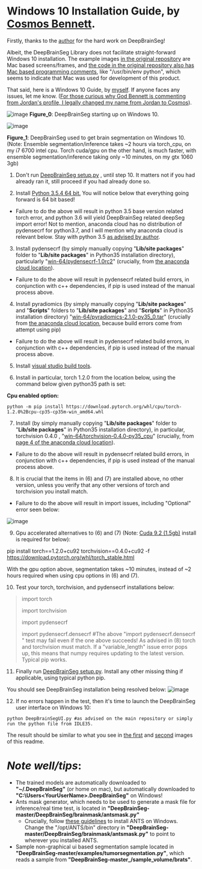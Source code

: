 Windows 10 Installation Guide, by [Cosmos Bennett](https://github.com/JordanMicahBennett). 
===========

Firstly, thanks to the [author](https://github.com/koriavinash1) for the hard work on DeepBrainSeg!

Albeit, the DeepBrainSeg Library does not facilitate straight-forward Windows 10 installation. The example images [in the original repository](https://github.com/koriavinash1/DeepBrainSeg/) are Mac based screens/frames, and [the code in the original repository also has Mac based programming comments](https://github.com/koriavinash1/DeepBrainSeg/blob/master/ui/DeepBrainSegUI.py), like "/usr/bin/env python", which seems to indicate that Mac was used for development of this product. 

That said, here is a Windows 10 Guide, by [myself](https://github.com/JordanMicahBennett). If anyone faces any issues, let me know. ([For those curious why God Bennett is commenting from Jordan's profile, I legally changed my name from Jordan to Cosmos](https://jamaica-gleaner.com/article/news/20250409/bold-step-towards-future-ready-education)).

![image](https://github.com/JordanMicahBennett/DeepBrainSeg/blob/master/DeepBrainSegUI-running-on-Windows-10.gif)
**Figure_0**: DeepBrainSeg starting up on Windows 10.

![image](https://github.com/JordanMicahBennett/DeepBrainSeg/blob/master/Segmentation_Inference-DeepBrainSegUI-running-on-Windows-10.gif)

**Figure_1**: DeepBrainSeg used to get brain segmentation on Windows 10. (Note: Ensemble segmentation/inference takes ~2 hours via torch_cpu, on my i7 6700 intel cpu. Torch cuda/gpu on the other hand, is much faster, with ensemble segmentation/inference taking only ~10 minutes, on my gtx 1060 3gb)

1. Don't run [DeepBrainSeg setup.py](https://github.com/koriavinash1/DeepBrainSeg/blob/master/setup.py) , until step 10. It matters not if you had already ran it, still proceed if you had already done so.

2. Install [Python 3.5.4 64 bit.](https://www.python.org/downloads/release/python-354/) You will notice below that everything going forward is 64 bit based!

- Failure to do the above will result in python 3.5 base version related torch error, and python 3.6 will yield DeepBrainSeg related deepSeg import error! Not to mention, anaconda cloud has no distribution of pydensecrf for python3.7, and I will mention why anaconda cloud is relevant below. Stay with python 3.5 [as advised by author](https://github.com/koriavinash1/DeepBrainSeg/issues/9#issuecomment-576507447).

3. Install pydensecrf (by simply manually copying "**Lib/site packages**" folder to "**Lib/site packages**" in Python35 installation directory), particularly "[win-64/pydensecrf-1.0rc2](https://anaconda.org/conda-forge/pydensecrf/1.0rc2/download/win-64/pydensecrf-1.0rc2-py36_0.tar.bz2)" (crucially, from [the anaconda cloud location](https://anaconda.org/conda-forge/pydensecrf/files)).

- Failure to do the above will result in pydensecrf related build errors, in conjunction with c++ dependencies, if pip is used instead of the manual process above.

4. Install pyradiomics (by simply manually copying "**Lib/site packages**" and "**Scripts**" folders to "**Lib/site packages**" and "**Scripts**" in Python35 installation directory) "[win-64/pyradiomics-2.1.0-py35_0.tar](https://anaconda.org/Radiomics/pyradiomics/2.1.0/download/win-64/pyradiomics-2.1.0-py35_0.tar.bz2)" (crucially from [the anaconda cloud location](https://anaconda.org/Radiomics/pyradiomics/files), because build errors come from attempt using pip)

- Failure to do the above will result in pydensecrf related build errors, in conjunction with c++ dependencies, if pip is used instead of the manual process above.

5. Install [visual studio build tools](https://go.microsoft.com/fwlink/?LinkId=691126). 

6. Install in particular, torch 1.2.0 from the location below, using the command below given python35 path is set:

**Cpu enabled option:**

`python -m pip install https://download.pytorch.org/whl/cpu/torch-1.2.0%2Bcpu-cp35-cp35m-win_amd64.whl`

7. Install (by simply manually copying "**Lib/site packages**" folder to "**Lib/site packages**" in Python35 installation directory), in particular, torchvision 0.4.0 , "[win-64/torchvision-0.4.0-py35_cpu](https://anaconda.org/pytorch/torchvision/0.4.0/download/win-64/torchvision-0.4.0-py35_cpu.tar.bz2)" (crucially, from [page 4 of the anaconda cloud location](https://anaconda.org/pytorch/torchvision/files?page=4)).

- Failure to do the above will result in pydensecrf related build errors, in conjunction with c++ dependencies, if pip is used instead of the manual process above.

8. It is crucial that the items in (6) and (7) are installed above, no other version, unless you verify that any other versions of torch and torchvision you install match. 

- Failure to do the above will result in import issues, including "Optional" error seen below:

![image](https://user-images.githubusercontent.com/3666405/87859067-24056780-c8f8-11ea-8c70-94e467315e79.png)

9. Gpu accelerated alternatives to (6) and (7) (Note: [Cuda 9.2 (1.5gb)](https://developer.nvidia.com/cuda-92-download-archive) install is required for below):

pip install torch==1.2.0+cu92 torchvision==0.4.0+cu92 -f https://download.pytorch.org/whl/torch_stable.html

With the gpu option above, segmentation takes ~10 minutes, instead of ~2 hours required when using cpu options in (6) and (7).


10. Test your torch, torchvision, and pydensecrf installations below:


> import torch
> 
> import torchvision
> 
> import pydensecrf
> 
> import pydensecrf.densecrf 
> #The above "import pydensecrf.densecrf " test may fail even if the one above succeeds! As advised in (8) torch and torchvision must match. If a "variable_length" issue error pops up, this means that numpy requires updating to the latest version. Typical pip works.
> 

11. Finally run [DeepBrainSeg setup.py](https://github.com/koriavinash1/DeepBrainSeg/blob/master/setup.py). Install any other missing thing if applicable, using typical python pip.

You should see DeepBrainSeg installation being resolved below:
![image](https://user-images.githubusercontent.com/3666405/87859288-a0e51100-c8f9-11ea-97f6-17b476213dec.png)


12. If no errors happen in the test, then it's time to launch the DeepBrainSeg user interface on Windows 10:

`
python DeepBrainSegUI.py #as advised on the main repository or simply run the python file from IDLE35.
`

The result should be similar to what you see in [the first](https://github.com/JordanMicahBennett/DeepBrainSeg/blob/master/DeepBrainSegUI-running-on-Windows-10.gif) and [second](https://github.com/JordanMicahBennett/DeepBrainSeg/blob/master/Segmentation_Inference-DeepBrainSegUI-running-on-Windows-10.gif) images of this readme.

*Note well/tips*: 
===========

* The trained models are automatically downloaded to **"~/.DeepBrainSeg"** (or home on mac), but automatically downloaded to **"C:\Users\<YourUserName>\.DeepBrainSeg"** on Windows!
* Ants mask generator, which needs to be used to generate a mask file for inference/real time test, is located in **"DeepBrainSeg-master/DeepBrainSeg/brainmask/antsmask.py"**
    * Crucially, follow [these guidelines](https://github.com/ANTsX/ANTs/wiki/Compiling-ANTs-on-Windows-10) to install ANTS on Windows. Change the "/opt/ANTS/bin" directory in **"DeepBrainSeg-master/DeepBrainSeg/brainmask/antsmask.py"** to point to wherever you installed ANTS. 
* Sample non-graphical ui based segmentation sample located in **"DeepBrainSeg-master/examples/tumorsegmentation.py"**, which reads a sample from **"DeepBrainSeg-master_/sample_volume/brats"**.
